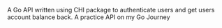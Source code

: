 A Go API written using CHI package to authenticate users and get users account balance back.
A practice API on my Go Journey